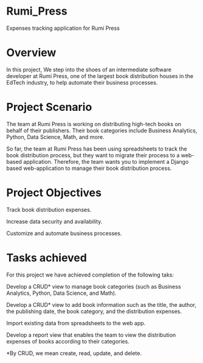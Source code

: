 # Rumi_Press
Expenses tracking application for Rumi Press 

# Overview

In this project, We step into the shoes of an intermediate software developer at Rumi Press, one of the largest book distribution houses in the EdTech industry, to help automate their business processes.

# Project Scenario

The team at Rumi Press is working on distributing high-tech books on behalf of their publishers. Their book categories include Business Analytics, Python, Data Science, Math, and more.

So far, the team at Rumi Press has been using spreadsheets to track the book distribution process, but they want to migrate their process to a web-based application. Therefore, the team wants you to implement a Django based web-application to manage their book distribution process.   

# Project Objectives

Track book distribution expenses.  

Increase data security and availability. 

Customize and automate business processes.

# Tasks achieved

For this project we have achieved completion of the following taks:

Develop a CRUD* view to manage book categories (such as Business Analytics, Python, Data Science, and Math).

Develop a CRUD* view to add book information such as the title, the author, the publishing date, the book category, and the distribution expenses. 

 Import existing data from spreadsheets to the web app.

 Develop a report view that enables the team to view the distribution expenses of books according to their categories.  

*By CRUD, we mean create, read, update, and delete.

